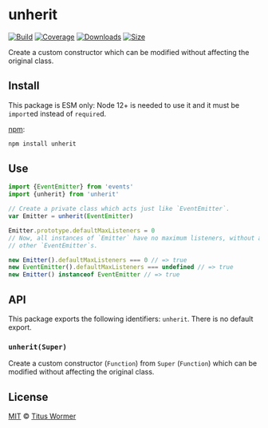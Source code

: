 # unherit

[![Build][build-badge]][build]
[![Coverage][coverage-badge]][coverage]
[![Downloads][downloads-badge]][downloads]
[![Size][size-badge]][size]

Create a custom constructor which can be modified without affecting the original
class.

## Install

This package is ESM only: Node 12+ is needed to use it and it must be `import`ed
instead of `require`d.

[npm][]:

```sh
npm install unherit
```

## Use

```js
import {EventEmitter} from 'events'
import {unherit} from 'unherit'

// Create a private class which acts just like `EventEmitter`.
var Emitter = unherit(EventEmitter)

Emitter.prototype.defaultMaxListeners = 0
// Now, all instances of `Emitter` have no maximum listeners, without affecting
// other `EventEmitter`s.

new Emitter().defaultMaxListeners === 0 // => true
new EventEmitter().defaultMaxListeners === undefined // => true
new Emitter() instanceof EventEmitter // => true
```

## API

This package exports the following identifiers: `unherit`.
There is no default export.

### `unherit(Super)`

Create a custom constructor (`Function`) from `Super` (`Function`) which can be
modified without affecting the original class.

## License

[MIT][license] © [Titus Wormer][author]

<!-- Definitions -->

[build-badge]: https://github.com/wooorm/unherit/workflows/main/badge.svg

[build]: https://github.com/wooorm/unherit/actions

[coverage-badge]: https://img.shields.io/codecov/c/github/wooorm/unherit.svg

[coverage]: https://codecov.io/github/wooorm/unherit

[downloads-badge]: https://img.shields.io/npm/dm/unherit.svg

[downloads]: https://www.npmjs.com/package/unherit

[size-badge]: https://img.shields.io/bundlephobia/minzip/unherit.svg

[size]: https://bundlephobia.com/result?p=unherit

[npm]: https://docs.npmjs.com/cli/install

[license]: license

[author]: https://wooorm.com
